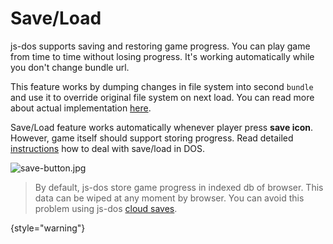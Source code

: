 # Save/Load

js-dos supports saving and restoring game progress. You can play game from time to time
without losing progress. It's working automatically while you don't change bundle url.

This feature works by dumping changes in file system into second `bundle` and use it to override original file system on next load. You can read more about actual implementation [here](Save-Load.md).

Save/Load feature works automatically whenever player press **save icon**. However, game itself should
support storing progress. Read detailed [instructions](Cloud-storage.md#save-and-load-in-dos-games) how to deal with save/load in DOS.

![save-button.jpg](save-button.jpg)

> By default, js-dos store game progress in indexed db of browser. This data can be wiped at any moment by browser.
> You can avoid this problem using js-dos [cloud saves](Cloud-storage.md).
>
{style="warning"}
